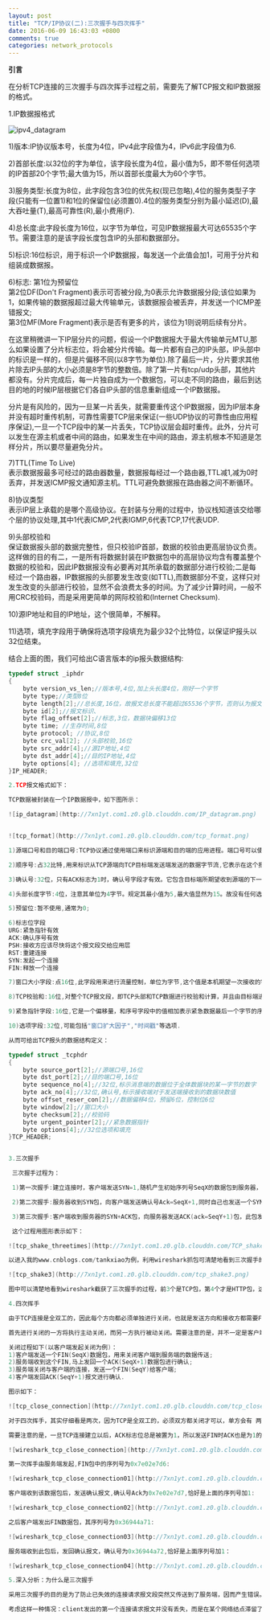 ```yaml
---
layout: post
title: "TCP/IP协议(二):三次握手与四次挥手"
date: 2016-06-09 16:43:03 +0800
comments: true
categories: network_protocols
---
```


**引言**

在分析TCP连接的三次握手与四次挥手过程之前，需要先了解TCP报文和IP数据报的格式。

1.IP数据报格式

![ipv4_datagram](http://7xn1yt.com1.z0.glb.clouddn.com/ip_datagram_format.png)

1)版本:IP协议版本号，长度为4位，IPv4此字段值为4，IPv6此字段值为6<!--more-->.  

2)首部长度:以32位的字为单位，该字段长度为4位，最小值为5，即不带任何选项的IP首部20个字节;最大值为15，所以首部长度最大为60个字节。  

3)服务类型:长度为8位，此字段包含3位的优先权(现已忽略),4位的服务类型子字段(只能有一位置1)和1位的保留位(必须置0).4位的服务类型分别为最小延迟(D),最大吞吐量(T),最高可靠性(R),最小费用(F).  

4)总长度:此字段长度为16位，以字节为单位，可见IP数据报最大可达65535个字节。需要注意的是该字段长度包含IP的头部和数据部分。  

5)标识:16位标识，用于标识一个IP数据报，每发送一个此值会加1，可用于分片和组装成数据报。  

6)标志:
第1位为预留位  
第2位DF(Don't Fragment)表示可否被分段,为0表示允许数据报分段;该位如果为1，如果传输的数据报超过最大传输单元，该数据报会被丢弃，并发送一个ICMP差错报文;  
第3位MF(More Fragment)表示是否有更多的片，该位为1则说明后续有分片。  

在这里稍微讲一下IP层分片的问题，假设一个IP数据报大于最大传输单元MTU,那么如果设置了分片标志位，将会被分片传输。每一片都有自己的IP头部，IP头部中的标识是一样的，但是片偏移不同(以8字节为单位).除了最后一片，分片要求其他片除去IP头部的大小必须是8字节的整数倍。除了第一片有tcp/udp头部，其他片都没有。分片完成后，每一片独自成为一个数据包，可以走不同的路由，最后到达目的地的时候IP层根据它们各自IP头部的信息重新组成一个IP数据报。  

分片是有风险的，因为一旦某一片丢失，就需要重传这个IP数据报，因为IP层本身并没有超时重传机制，可靠性需要TCP层来保证(一些UDP协议的可靠性由应用程序保证),一旦一个TCP段中的某一片丢失，TCP协议层会超时重传。此外，分片可以发生在源主机或者中间的路由，如果发生在中间的路由，源主机根本不知道是怎样分片，所以要尽量避免分片。  

7)TTL(Time To Live)  
表示数据报最多可经过的路由器数量，数据报每经过一个路由器,TTL减1,减为0时丢弃，并发送ICMP报文通知源主机。TTL可避免数据报在路由器之间不断循环。  

8)协议类型  
表示IP层上承载的是哪个高级协议。在封装与分用的过程中，协议栈知道该交给哪个层的协议处理,其中1代表ICMP,2代表IGMP,6代表TCP,17代表UDP.  

9)头部校验和  
保证数据报头部的数据完整性，但只校验IP首部，数据的校验由更高层协议负责。这样做的目的有二，一是所有将数据封装在IP数据包中的高层协议均含有覆盖整个数据的校验和，因此IP数据报没有必要再对其所承载的数据部分进行校验;二是每经过一个路由器，IP数据报的头部要发生改变(如TTL),而数据部分不变，这样只对发生改变的头部进行校验，显然不会浪费太多的时间。为了减少计算时间，一般不用CRC校验码，而是采用更简单的网际校验和(Internet Checksum).  

10)源IP地址和目的IP地址，这个很简单，不解释。  

11)选项，填充字段用于确保将选项字段填充为最少32个比特位，以保证IP报头以32位结束。  

结合上面的图，我们可给出C语言版本的ip报头数据结构:  

``` C 
typedef struct _iphdr
{
	byte version_vs_len;//版本号,4位,加上头长度4位，刚好一个字节
    byte type;//类型8位
    byte length[2];//总长度,16位，故报文总长度不能超过65536个字节，否则认为报文遭到破坏
    byte id[2];//报文标识、
    byte flag_offset[2];//标志,3位，数据块偏移13位
    byte time; //生存时间,8位
    byte protocol; //协议,8位
    byte crc_val[2]; //头部校验,16位
    byte src_addr[4];//源IP地址,4位
    byte dst_addr[4];//目的IP地址,4位
    byte options[4]; //选项和填充,32位
}IP_HEADER;

2.TCP报文格式如下：  

TCP数据被封装在一个IP数据报中，如下图所示：  

![ip_datagram](http://7xn1yt.com1.z0.glb.clouddn.com/IP_datagram.png)


![tcp_format](http://7xn1yt.com1.z0.glb.clouddn.com/tcp_format.png)

1)源端口号和目的端口号:TCP协议通过使用端口来标识源端和目的端的应用进程。端口号可以使用0到65535之间的任何数字，在收到服务请求时，操作系统动态地为客户端的应用程序分配端口号。而在服务器端，每种服务在众所周知的端口为用户提供服务，如HTTP服务端口号为80.  

2)顺序号:占32比特,用来标识从TCP源端向TCP目标端发送端发送的数据字节流,它表示在这个报文段中的第一个数据字节;  

3)确认号:32位，只有ACK标志为1时，确认号字段才有效。它包含目标端所期望收到源端的下一个数据字节;  

4)头部长度字节:4位，注意其单位为4字节。规定其最小值为5,最大值显然为15。故没有任何选项字段的TCP头部长度为20字节,最长则可以达到60字节。  

5)预留位:暂不使用,通常为0;  

6)标志位字段  
URG:紧急指针有效  
ACK:确认序号有效  
PSH:接收方应该尽快将这个报文段交给应用层  
RST:重建连接  
SYN:发起一个连接  
FIN:释放一个连接  

7)窗口大小字段:点16位,此字段用来进行流量控制，单位为字节,这个值是本机期望一次接收的字节数.  

8)TCP校验和:16位,对整个TCP报文段，即TCP头部和TCP数据进行校验和计算，并且由目标端进行验证.  

9)紧急指针字段:16位,它是一个偏移量，和序号字段中的值相加表示紧急数据最后一个字节的序号.  

10)选项字段:32位,可能包括"窗口扩大因子","时间戳"等选项.  

从而可给出TCP报头的数据结构定义：  

typedef struct _tcphdr
{
	byte source_port[2];//源端口号,16位
	byte dst_port[2];//目的端口号,16位
	byte sequence_no[4];//32位,标示消息端的数据位于全体数据块的某一字节的数字
	byte ack_no[4];//32位,确认号,标示接收端对于发送端接收到的数据块数值
	byte offset_reser_con[2];//数据偏移4位，预留6位，控制位6位
	byte window[2];//窗口大小
	byte checksum[2];//校验码
	byte urgent_pointer[2];//紧急数据指针
	byte options[4];//32位选项和填充
}TCP_HEADER;


3.三次握手  

 三次握手过程为：  

 1)第一次握手:建立连接时，客户端发送SYN=1,随机产生初始序列号SeqX的数据包到服务器，并进入SYN_SEND状态，等待服务器确认;  

 2)第二次握手:服务器收到SYN包，向客户端发送确认号Ack=SeqX+1,同时自己也发送一个SYN包(假设序列号为SeqY)，即SYN+ACK包，此时服务器进入SYN_RECV状态;  

 3)第三次握手:客户端收到服务器的SYN+ACK包，向服务器发送ACK(ack=SeqY+1)包，此包发送完毕后，客户端和服务器进入ESTABLISHED状态，完成三次握手，客户端和服务端可开始传送数据。

 这个过程用图形表示如下：  

![tcp_shake_threetimes](http://7xn1yt.com1.z0.glb.clouddn.com/TCP_shake_threetimes.png)

以进入我的www.cnblogs.com/tankxiao为例，利用wireshark抓包可清楚地看到三次握手的过程。

![tcp_shake3](http://7xn1yt.com1.z0.glb.clouddn.com/tcp_shake3.png)

图中可以清楚地看到wireshark截获了三次握手的过程，前3个是TCP包，第4个才是HTTP包，这也说明HTTP的确是建立在TCP之上的。

4.四次挥手  

由于TCP连接是全双工的，因此每个方向都必须单独进行关闭，也就是发送方向和接收方都需要Fin和Ack.这个原则是当一方完成它的数据发送任务后就能发送一个FIN来终止这个方向的连接，收到一个FIN只意味着这一方向上没有数据流动，一个TCP连接在收到一个FIN后仍能发送数据。  

首先进行关闭的一方将执行主动关闭，而另一方执行被动关闭。需要注意的是，并不一定是客户端先发起关闭操作，也可以是服务端发起。  

关闭过程如下(以客户端发起关闭为例)：  
1)客户端发送一个FIN(SeqX)数据包，用来关闭客户端到服务端的数据传送;  
2)服务端收到这个FIN,马上发回一个ACK(SeqX+1)数据包进行确认;  
3)服务端关闭与客户端的连接，发送一个FIN(SeqY)给客户端;  
4)客户端发回ACK(SeqY+1)报文进行确认.  

图示如下：  

![tcp_close_connection](http://7xn1yt.com1.z0.glb.clouddn.com/tcp_close_action.png)

对于四次挥手，其实仔细看是两次，因为TCP是全双工的，必须双方都关闭才可以，单方会有 两次，共有四次。终止的时候，有一方是被动的，所以看上去就成了四次挥手。  

需要注意的是，一旦TCP连接建立以后，ACK标志位总是被置为1，所以发送FIN时ACK也是为1的，在Wireshark中抓包也可以看出这一点。  

![wireshark_tcp_close_connection](http://7xn1yt.com1.z0.glb.clouddn.com/tcp_close_connection.png)

第一次挥手由服务端发起,FIN包中的序列号为0x7e02e7d6:  

![wireshark_tcp_close_connection01](http://7xn1yt.com1.z0.glb.clouddn.com/tcp_close_connection01.png)

客户端收到该数据包后，发送确认报文,确认号Ack为0x7e02e7d7,恰好是上面的序列号加1:  

![wireshark_tcp_close_connection02](http://7xn1yt.com1.z0.glb.clouddn.com/tcp_close_connection02.png)

之后客户端发出FIN数据包，其序列号为0x36944a71:  

![wireshark_tcp_close_connection03](http://7xn1yt.com1.z0.glb.clouddn.com/tcp_close_connection03.png)

服务端收到此包后，发回确认报文，确认号为0x36944a72,恰好是上面序列号加1：  

![wireshark_tcp_close_connection04](http://7xn1yt.com1.z0.glb.clouddn.com/tcp_close_connection04.png)

5.深入分析：为什么是三次握手  

采用三次握手的目的是为了防止已失效的连接请求报文段突然又传送到了服务端，因而产生错误。  

考虑这样一种情况：client发出的第一个连接请求报文并没有丢失，而是在某个网络结点滞留了很长时间，以致延误到连接翻译以后的某个时间才到达server.本来这是一个早已失效的报文段，但如果不采用三次握手的话，server收到此失效的连接请求报文段后，就误认为是client发出的一个新的连接请求，于是就向client发出确认报文段，同意建立连接.但是由于client此时并没有发出连接请求，所以它不理会server的确认，也不会向server发送数据，而server却幼稚地以为新的连接已经建立，并一直等待client发来数据，这样,server的很多资源就白白浪费掉了。采用三次握手就可以防止上述现象发生。  


